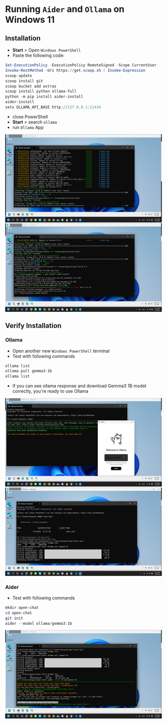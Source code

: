 # Running `Aider` and `Ollama` on Windows 11

## Installation

- **Start** > Open `Windows PowerShell`
- Paste the following code:
```powershell
Set-ExecutionPolicy -ExecutionPolicy RemoteSigned -Scope CurrentUser
Invoke-RestMethod -Uri https://get.scoop.sh | Invoke-Expression
scoop update
scoop install git
scoop bucket add extras
scoop install python ollama-full
python -m pip install aider-install
aider-install
setx OLLAMA_API_BASE http://127.0.0.1:11434
```
- close PowerShell
- **Start** > search `ollama`
- run `Ollama` App

![](scoop-install-ollama.png)
![](pip-install-aider.png)

## Verify Installation

### Ollama

- Open another new `Windows PowerShell` terminal
- Test with following commands
```powershell
ollama list
ollama pull gemma3:1b
ollama list
```
- If you can see ollama response and download Gemma3 1B model correctly, you're ready to use Ollama

![](start-ollama-win-app.png)
![](ollama-pull-gemma3-1b.png)

### Aider

- Test with following commands
```powershell
mkdir open-chat
cd open-chat
git init
aider --model ollama/gemma3:1b
```
![](aider-gemma3-1b.png)
